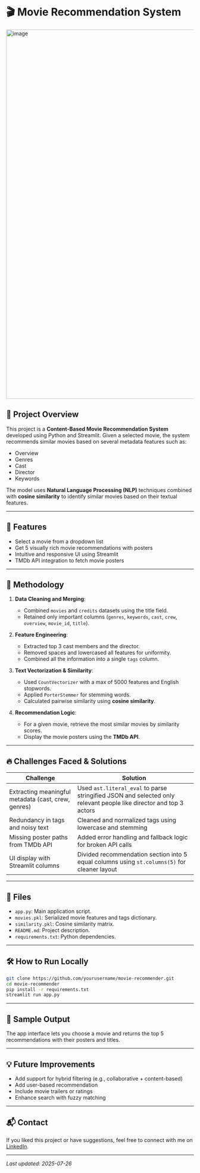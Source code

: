 # 🎬 Movie Recommendation System

<img width="1914" height="991" alt="image" src="https://github.com/user-attachments/assets/59208f54-f273-4197-b8cd-e1292fbffd5e" />

## 📌 Project Overview

This project is a **Content-Based Movie Recommendation System** developed using Python and Streamlit. Given a selected movie, the system recommends similar movies based on several metadata features such as:

- Overview
- Genres
- Cast
- Director
- Keywords

The model uses **Natural Language Processing (NLP)** techniques combined with **cosine similarity** to identify similar movies based on their textual features.

---

## 🚀 Features

- Select a movie from a dropdown list
- Get 5 visually rich movie recommendations with posters
- Intuitive and responsive UI using Streamlit
- TMDb API integration to fetch movie posters

---

## 🧠 Methodology

1. **Data Cleaning and Merging**:
    - Combined `movies` and `credits` datasets using the title field.
    - Retained only important columns (`genres`, `keywords`, `cast`, `crew`, `overview`, `movie_id`, `title`).

2. **Feature Engineering**:
    - Extracted top 3 cast members and the director.
    - Removed spaces and lowercased all features for uniformity.
    - Combined all the information into a single `tags` column.

3. **Text Vectorization & Similarity**:
    - Used `CountVectorizer` with a max of 5000 features and English stopwords.
    - Applied `PorterStemmer` for stemming words.
    - Calculated pairwise similarity using **cosine similarity**.

4. **Recommendation Logic**:
    - For a given movie, retrieve the most similar movies by similarity scores.
    - Display the movie posters using the **TMDb API**.

---

## 🔥 Challenges Faced & Solutions

| Challenge | Solution |
|----------|----------|
| Extracting meaningful metadata (cast, crew, genres) | Used `ast.literal_eval` to parse stringified JSON and selected only relevant people like director and top 3 actors |
| Redundancy in tags and noisy text | Cleaned and normalized tags using lowercase and stemming |
| Missing poster paths from TMDb API | Added error handling and fallback logic for broken API calls |
| UI display with Streamlit columns | Divided recommendation section into 5 equal columns using `st.columns(5)` for cleaner layout |

---

## 📂 Files

- `app.py`: Main application script.
- `movies.pkl`: Serialized movie features and tags dictionary.
- `similarity.pkl`: Cosine similarity matrix.
- `README.md`: Project description.
- `requirements.txt`: Python dependencies.

---

## 🛠️ How to Run Locally

```bash
git clone https://github.com/yourusername/movie-recommender.git
cd movie-recommender
pip install -r requirements.txt
streamlit run app.py
```

---

## 📸 Sample Output

The app interface lets you choose a movie and returns the top 5 recommendations with their posters and titles.

---

## 💡 Future Improvements

- Add support for hybrid filtering (e.g., collaborative + content-based)
- Add user-based recommendation
- Include movie trailers or ratings
- Enhance search with fuzzy matching

---

## 📬 Contact

If you liked this project or have suggestions, feel free to connect with me on [LinkedIn](https://www.linkedin.com/).

---

*Last updated: 2025-07-26*
